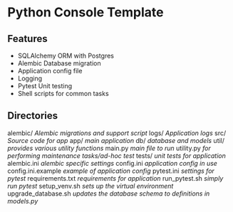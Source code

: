# Python Console Template #

## Features ##

* SQLAlchemy ORM with Postgres
* Alembic Database migration
* Application config file
* Logging
* Pytest Unit testing
* Shell scripts for common tasks

## Directories ##

alembic/            _Alembic migrations and support script_
logs/               _Application logs_
src/                _Source code for app_
   app/                _main application_
   db/                 _database and models_
   util/               _provides various utility functions_
   main.py             _main file to run_
   utility.py          _for performing maintenance tasks/ad-hoc test_
tests/              _unit tests for application_
alembic.ini         _alembic specific settings_
config.ini          _application config in use_
config.ini.example  _example of application config_
pytest.ini          _settings for pytest_
requirements.txt    _requirements for application_
run_pytest.sh       _simply run pytest_
setup_venv.sh       _sets up the virtual environment_
upgrade_database.sh _updates the database schema to definitions in models.py_ 





